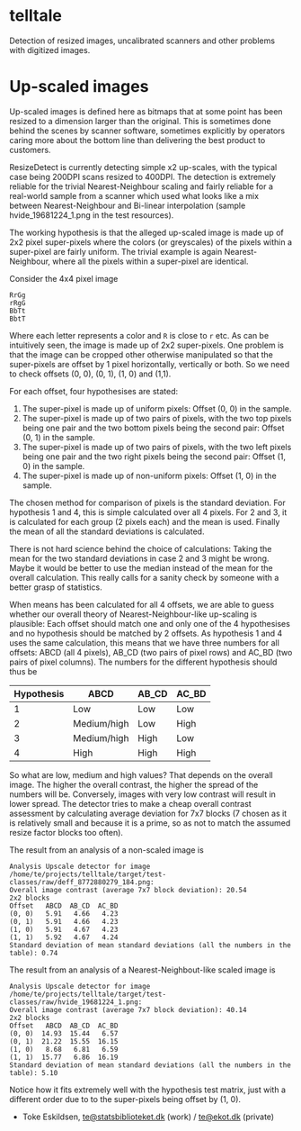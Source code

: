 telltale
========

Detection of resized images, uncalibrated scanners and other problems with digitized images.


Up-scaled images
========================

Up-scaled images is defined here as bitmaps that at some point has been resized to a dimension larger
than the original. This is sometimes done behind the scenes by scanner software, sometimes explicitly
by operators caring more about the bottom line than delivering the best product to customers.

ResizeDetect is currently detecting simple x2 up-scales, with the typical case being 200DPI scans
resized to 400DPI. The detection is extremely reliable for the trivial Nearest-Neighbour scaling and
fairly reliable for a real-world sample from a scanner which used what looks like a mix between
Nearest-Neighbour and Bi-linear interpolation (sample hvide_19681224_1.png in the test resources).

The working hypothesis is that the alleged up-scaled image is made up of 2x2 pixel super-pixels where
the colors (or greyscales) of the pixels within a super-pixel are fairly uniform. The trivial example
is again Nearest-Neighbour, where all the pixels within a super-pixel are identical.

Consider the 4x4 pixel image

    RrGg
    rRgG
    BbTt
    BbtT

Where each letter represents a color and `R` is close to `r` etc. As can be intuitively seen, the
image is made up of 2x2 super-pixels. One problem is that the image can be cropped other otherwise
manipulated so that the super-pixels are offset by 1 pixel horizontally, vertically or both. So we
need to check offsets (0, 0), (0, 1), (1, 0) and (1,1).

For each offset, four hypothesises are stated:

1. The super-pixel is made up of uniform pixels: Offset (0, 0) in the sample.
2. The super-pixel is made up of two pairs of pixels, with the two top pixels being one pair and the
   two bottom pixels being the second pair: Offset (0, 1) in the sample.
3. The super-pixel is made up of two pairs of pixels, with the two left pixels being one pair and the
   two right pixels being the second pair: Offset (1, 0) in the sample.
4. The super-pixel is made up of non-uniform pixels: Offset (1, 0) in the sample.

The chosen method for comparison of pixels is the standard deviation. For hypothesis 1 and 4, this is
simple calculated over all 4 pixels. For 2 and 3, it is calculated for each group (2 pixels each) and
the mean is used. Finally the mean of all the standard deviations is calculated.

There is not hard science behind the choice of calculations: Taking the mean for the two standard
deviations in case 2 and 3 might be wrong. Maybe it would be better to use the median instead of the
mean for the overall calculation. This really calls for a sanity check by someone with a better grasp
of statistics.

When means has been calculated for all 4 offsets, we are able to guess whether our overall theory of
Nearest-Neighbour-like up-scaling is plausible: Each offset should match one and only one of the 4
hypothesises and no hypothesis should be matched by 2 offsets. As hypothesis 1 and 4 uses the same
calculation, this means that we have three numbers for all offsets: ABCD (all 4 pixels), AB_CD (two
pairs of pixel rows) and AC_BD (two pairs of pixel columns). The numbers for the different hypothesis
should thus be

| Hypothesis | ABCD        | AB_CD | AC_BD |
|------------|-------------|-------|-------|
|          1 | Low         | Low   | Low   |
|          2 | Medium/high | Low   | High  |
|          3 | Medium/high | High  | Low   |
|          4 | High        | High  | High  |

So what are low, medium and high values? That depends on the overall image. The higher the overall
contrast, the higher the spread of the numbers will be. Conversely, images with very low contrast
will result in lower spread. The detector tries to make a cheap overall contrast assessment by
calculating average deviation for 7x7 blocks (7 chosen as it is relatively small and because it
is a prime, so as not to match the assumed resize factor blocks too often).

The result from an analysis of a non-scaled image is

    Analysis Upscale detector for image /home/te/projects/telltale/target/test-classes/raw/deff_8772880279_184.png:
    Overall image contrast (average 7x7 block deviation): 20.54
    2x2 blocks
    Offset   ABCD  AB_CD  AC_BD
    (0, 0)   5.91   4.66   4.23
    (0, 1)   5.91   4.66   4.23
    (1, 0)   5.91   4.67   4.23
    (1, 1)   5.92   4.67   4.24
    Standard deviation of mean standard deviations (all the numbers in the table): 0.74

The result from an analysis of a Nearest-Neighbout-like scaled image is

    Analysis Upscale detector for image /home/te/projects/telltale/target/test-classes/raw/hvide_19681224_1.png:
    Overall image contrast (average 7x7 block deviation): 40.14
    2x2 blocks
    Offset   ABCD  AB_CD  AC_BD
    (0, 0)  14.93  15.44   6.57
    (0, 1)  21.22  15.55  16.15
    (1, 0)   8.68   6.81   6.59
    (1, 1)  15.77   6.86  16.19
    Standard deviation of mean standard deviations (all the numbers in the table): 5.10

Notice how it fits extremely well with the hypothesis test matrix, just with a different order due to
to the super-pixels being offset by (1, 0).

- Toke Eskildsen, te@statsbiblioteket.dk (work) / te@ekot.dk (private)
